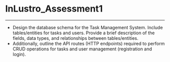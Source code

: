 # InLustro_Assessment1
----------------------------------------------------------------------------------------------------------------------------------------------------------------------------------------------------------
- Design the database schema for the Task Management System. Include tables/entities for tasks and users. Provide a brief description of the fields, data types, and relationships between tables/entities.
- Additionally, outline the API routes (HTTP endpoints) required to perform CRUD operations for tasks and user management (registration and login).
